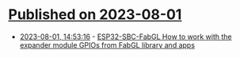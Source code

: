 # [Published on 2023-08-01](index.md)

* [2023-08-01, 14:53:16](https://lobste.rs/s/urgsuy/esp32_sbc_fabgl_how_work_with_expander) - [ESP32-SBC-FabGL How to work with the expander module GPIOs from FabGL library and apps](https://olimex.wordpress.com/2023/08/01/esp32-sbc-fabgl-how-to-work-with-the-expander-module-gpios-from-fabgl-library-and-apps/)
